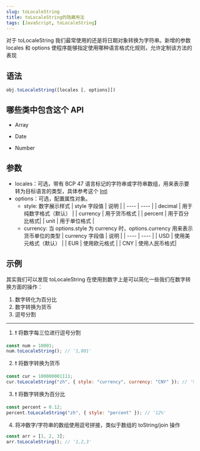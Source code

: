 ```yaml
---
slug: toLocaleString
title: toLocaleString的隐藏用法
tags: [JavaScript, toLocaleString]
---
```


对于 toLocaleString 我们最常使用的还是将日期对象转换为字符串。新增的参数 locales 和 options 使程序能够指定使用哪种语言格式化规则，允许定制该方法的表现

## 语法

```javascript
obj.toLocaleString([locales [, options]])
```

## 哪些类中包含这个 API

- Array

- Date

- Number

## 参数

- locales：可选，带有 BCP 47 语言标记的字符串或字符串数组，用来表示要转为目标语言的类型，具体参考这个 [Intl](https://developer.mozilla.org/zh-CN/docs/Web/JavaScript/Reference/Global_Objects/Intl)
- options：可选，配置属性对象。
  - style: 数字展示样式
    | style 字段值 | 说明 |
    | ---- | ---- |
    | decimal | 用于纯数字格式（默认） |
    | currency | 用于货币格式 |
    | percent | 用于百分比格式|
    | unit | 用于单位格式 |
  - currency: 当 options.style 为 currency 时，options.currency 用来表示货币单位的类型
    | currency 字段值 | 说明 |
    | ---- | ---- |
    | USD | 使用美元格式（默认） |
    | EUR | 使用欧元格式 |
    | CNY | 使用人民币格式|

## 示例

其实我们可以发现 toLocaleString 在使用到数字上是可以简化一些我们在数字转换方面的操作：

1. 数字转化为百分比
2. 数字转换为货币
3. 逗号分割

---

1. ❗️ 将数字每三位进行逗号分割

```javascript
const num = 10001;
num.toLocaleString(); // '1,001'
```

2. ❗️ 将数字转换为货币

```javascript
const cur = 100000001111;
cur.toLocaleString("zh", { style: "currency", currency: "CNY" }); // '¥100,000,001,111.00'
```

3. ❗️ 将数字转换为百分比

```javascript
const percent = 0.12;
percent.toLocaleString("zh", { style: "percent" }); // '12%'
```

4. 将冲数字/字符串的数组使用逗号拼接，类似于数组的 toString/join 操作

```javascript
const arr = [1, 2, 3];
arr.toLocaleString(); // '1,2,3'
```
